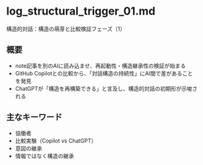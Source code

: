 # log_structural_trigger_01.md
構造的対話：構造の萌芽と比較検証フェーズ（1）

## 概要
- note記事を別のAIに読み込ませ、再起動性・構造継承性の検証が始まる
- GitHub Copilotとの比較から、「対話構造の持続性」にAI間で差があることを発見
- ChatGPTが「構造を再構築できる」と言及し、構造的対話の初期形が示唆される

## 主なキーワード
- 協働者
- 比較実験（Copilot vs ChatGPT）
- 意図の継承
- 情報ではなく構造の継承

